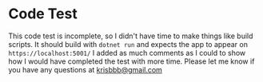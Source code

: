 # Code Test

This code test is incomplete, so I didn't have time to make things like build scripts.
It should build with `dotnet run` and expects the app to appear on `https://localhost:5001/`
I added as much comments as I could to show how I would have completed the test with more time.
Please let me know if you have any questions at krisbbb@gmail.com

